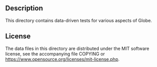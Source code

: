 Description
------------

This directory contains data-driven tests for various aspects of Globe.

License
--------

The data files in this directory are distributed under the MIT software
license, see the accompanying file COPYING or
https://www.opensource.org/licenses/mit-license.php.

